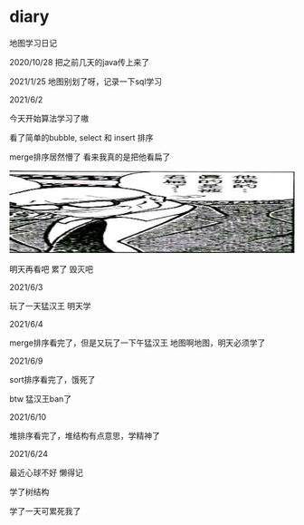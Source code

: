 # diary
地图学习日记

2020/10/28
把之前几天的java传上来了

2021/1/25
地图别划了呀，记录一下sql学习

2021/6/2

今天开始算法学习了嗷

看了简单的bubble, select 和 insert 排序

merge排序居然懵了 看来我真的是把他看扁了

![1622645212(1)-1622645238359](assets/1622645212(1)-1622645238359.jpg)

明天再看吧 累了 毁灭吧

2021/6/3

玩了一天猛汉王 明天学

2021/6/4 

merge排序看完了，但是又玩了一下午猛汉王
地图啊地图，明天必须学了



2021/6/9

sort排序看完了，饿死了

btw 猛汉王ban了



2021/6/10

堆排序看完了，堆结构有点意思，学精神了



2021/6/24

最近心球不好 懒得记

学了树结构

学了一天可累死我了

